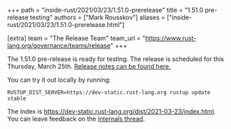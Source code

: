 +++
path = "inside-rust/2021/03/23/1.51.0-prerelease"
title = "1.51.0 pre-release testing"
authors = ["Mark Rousskov"]
aliases = ["inside-rust/2021/03/23/1.51.0-prerelease.html"]

[extra]
team = "The Release Team"
team_url = "https://www.rust-lang.org/governance/teams/release"
+++

The 1.51.0 pre-release is ready for testing. The release is scheduled for this
Thursday, March 25th. [Release notes can be found here.][relnotes]

You can try it out locally by running:

```plain
RUSTUP_DIST_SERVER=https://dev-static.rust-lang.org rustup update stable
```

The index is <https://dev-static.rust-lang.org/dist/2021-03-23/index.html>. You
can leave feedback on the [internals thread][internals].

[#76980]: https://github.com/rust-lang/rust/issues/76980
[relnotes]: https://github.com/rust-lang/rust/blob/master/RELEASES.md#version-1510-2021-03-25
[internals]: https://internals.rust-lang.org/t/1-51-0-prerelease-testing

